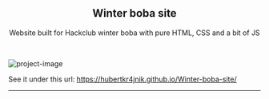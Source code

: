<a id="readme-top"></a>

<br />
  <h2 align="center">Winter boba site</h2>

  <p align="center">
    Website built for Hackclub winter boba with pure HTML, CSS and a bit of JS
  </p>
    <br />
</div>

![project-image](https://github.com/user-attachments/assets/2530d5dc-a61e-4191-a67c-339f1ab88b3b)

See it under this url: https://hubertkr4jnik.github.io/Winter-boba-site/<a href="https://hubertkr4jnik.github.io/Winter-boba-site/"></a>

<hr/>
